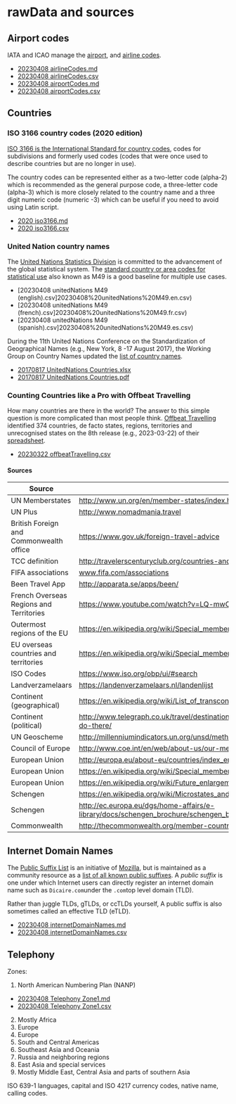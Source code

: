 # rawData and sources

## Airport codes

IATA and ICAO manage the [airport](https://airportcodes.aero/), and [airline codes](https://airportcodes.aero/).

 * [20230408 airlineCodes.md](20230408%20airlineCodes.md)
 * [20230408 airlineCodes.csv](20230408%20airlineCodes.csv)
 * [20230408 airportCodes.md](20230408%airportCodes.md)
 * [20230408 airportCodes.csv](20230408%airportCodes.csv)

## Countries

### ISO 3166 country codes (2020 edition)

[ISO 3166 is the International Standard for country codes](https://www.iso.org/iso-3166-country-codes.html), codes for subdivisions and formerly used codes (codes that were once used to describe countries but are no longer in use).

The country codes can be represented either as a two-letter code (alpha-2) which is recommended as the general purpose code, a three-letter code (alpha-3) which is more closely related to the country name and a three digit numeric code (numeric -3) which can be useful if you need to avoid using Latin script.

 * [2020 iso3166.md](2020%20iso3166.md)
 * [2020 iso3166.csv](2020%20iso3166.csv)

### United Nation country names

The [United Nations Statistics Division](https://unstats.un.org/UNSDWebsite/) is committed to the advancement of the global statistical system. The [standard country or area codes for statistical use](https://unstats.un.org/unsd/methodology/m49/overview) also known as M49 is a good baseline for multiple use cases.

 * [20230408 unitedNations M49 (english).csv]20230408%20unitedNations%20M49.en.csv)
 * [20230408 unitedNations M49 (french).csv]20230408%20unitedNations%20M49.fr.csv)
 * [20230408 unitedNations M49 (spanish).csv]20230408%20unitedNations%20M49.es.csv)

During the 11th United Nations Conference on the Standardization of Geographical Names (e.g., New York, 8 -17 August 2017), the Working Group on Country Names updated the [list of country names](https://unstats.un.org/unsd/geoinfo/UNGEGN/docs/11th-uncsgn-docs/E_Conf.105_13_CRP.13_15_UNGEGN%20WG%20Country%20Names%20Document.pdf).

 * [20170817 UnitedNations Countries.xlsx](20170817%20UnitedNations%20Countries.xlsx)
 * [20170817 UnitedNations Countries.pdf](20170817%20UnitedNations%20Countries.pdf)

### Counting Countries like a Pro with Offbeat Travelling

How many countries are there in the world? The answer to this simple question is more complicated than most people think. [Offbeat Travelling](https://www.offbeattravelling.com/) identified 374 countries, de facto states, regions, territories and unrecognised states on the 8th release (e.g., 2023-03-22) of their [spreadsheet](https://www.offbeattravelling.com/spreadsheet-make-sense-of-all-countries-territories-in-world/).

 * [20230322 offbeatTravelling.csv](20230322%20offbeatTravelling.csv)
#### Sources
| **Source** |**URL** |
| --- | --- |
| UN Memberstates|http://www.un.org/en/member-states/index.html|
| UN Plus | http://www.nomadmania.travel|
| British Foreign and Commonwealth office | https://www.gov.uk/foreign-travel-advice|
| TCC definition | http://travelerscenturyclub.org/countries-and-territories/alphabetical-list|
| FIFA associations | www.fifa.com/associations|
| Been Travel App | http://apparata.se/apps/been/|
| French Overseas Regions and Territories | https://www.youtube.com/watch?v=LQ-mwO30_68|
| Outermost regions of the EU | https://en.wikipedia.org/wiki/Special_member_state_territories_and_the_European_Union|
| EU overseas countries and territories | https://en.wikipedia.org/wiki/Special_member_state_territories_and_the_European_Union|
| ISO Codes | https://www.iso.org/obp/ui/#search|
| Landverzamelaars | https://landenverzamelaars.nl/landenlijst|
| Continent (geographical) | https://en.wikipedia.org/wiki/List_of_transcontinental_countries|
| Continent (political) | http://www.telegraph.co.uk/travel/destinations/antarctica/articles/who-owns-antarctica-and-what-can-you-do-there/|
| UN Geoscheme | http://millenniumindicators.un.org/unsd/methods/m49/m49regin.htm|
| Council of Europe | http://www.coe.int/en/web/about-us/our-member-states|
| European Union | http://europa.eu/about-eu/countries/index_en.htm|
| European Union | https://en.wikipedia.org/wiki/Special_member_state_territories_and_the_European_Union|
| European Union | https://en.wikipedia.org/wiki/Future_enlargement_of_the_European_Union#Special_territories_of_member_states|
| Schengen | https://en.wikipedia.org/wiki/Microstates_and_the_European_Union|
| Schengen | http://ec.europa.eu/dgs/home-affairs/e-library/docs/schengen_brochure/schengen_brochure_dr3111126_en.pdf|
| Commonwealth | http://thecommonwealth.org/member-countries|

## Internet Domain Names

The [Public Suffix List](https://publicsuffix.org/) is an initiative of [Mozilla](https://www.mozilla.org/), but is maintained as a community resource as a [list of all known public suffixes](https://publicsuffix.org/list/public_suffix_list.dat). A _public suffix_ is one under which Internet users can directly register an internet domain name such as `Dicaire.com`under the `.com`top level domain (TLD).

Rather than juggle TLDs, gTLDs, or ccTLDs yourself, A public suffix is also sometimes called an effective TLD (eTLD).

 * [20230408 internetDomainNames.md](20230408%20internetDomainNames.md)
 * [20230408 internetDomainNames.csv](20230408%20internetDomainNames.csv)

## Telephony

Zones:
1. North American Numbering Plan (NANP)
  * [20230408 Telephony Zone1.md](20230408%20Telephony%20Zone1.md)
  * [20230408 Telephony Zone1.csv](20230408%20Telephony%20Zone1.csv)
2. Mostly Africa
3. Europe
4. Europe
5. South and Central Americas
6. Southeast Asia and Oceania
7. Russia and neighboring regions
8. East Asia and special services
9. Mostly Middle East, Central Asia and parts of southern Asia

ISO 639-1 languages, capital and ISO 4217 currency codes, native name, calling codes.
